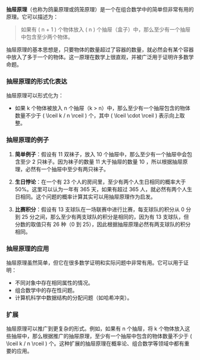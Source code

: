 **抽屉原理**（也称为鸽巢原理或鸽笼原理）是一个在组合数学中的简单但非常有用的原理。它可以描述为：

> 如果有 \( n + 1 \) 个物体放入 \( n \) 个抽屉（盒子）中，那么至少有一个抽屉中包含至少两个物体。

抽屉原理的基本思想是，只要物体的数量超过了容器的数量，就必然会有某个容器中放入了多于一个的物体。这一原理在数学上很直观，并被广泛用于证明许多数学命题。

### 抽屉原理的形式化表达
抽屉原理可以形式化为：
- 如果 k 个物体被放入 n  个抽屉（k > n）中，那么至少有一个抽屉包含的物体数量不少于 \( \lceil k / n \rceil \) 个，其中 \( \lceil \cdot \rceil \) 表示向上取整。

### 抽屉原理的例子
1. **简单例子**：假设有 11 双袜子，放入 10 个抽屉中，那么至少有一个抽屉中会包含至少 2 只袜子。因为袜子的数量 11 大于抽屉的数量 10 ，所以根据抽屉原理，必然有一个抽屉中至少有两只袜子。

2. **生日悖论**：在一个有 23 个人的房间里，至少有两个人生日相同的概率大于 50%。这里可以认为一年有 365 天，如果有超过 365 人，就必然有两个人生日相同。这个问题的概率计算其实可以用抽屉原理作为启发。

3. **比赛积分**：假设有 13 支球队在一场联赛中进行比赛，每支球队的积分从 0 分到 25 分之间，那么至少有两支球队的积分是相同的，因为有 13 支球队，但分数的取值只有 26 种（0 到 25），因此根据抽屉原理必然有两支球队的积分相同。

### 抽屉原理的应用
抽屉原理虽然简单，但它在很多数学证明和实际问题中非常有用。它可以用于证明：
- 不同对象中存在相同属性的情况。
- 组合数学中的存在性问题。
- 计算机科学中数据结构的分配问题（如哈希冲突）。

### 扩展
抽屉原理可以推广到更复杂的形式。例如，如果有 n 个抽屉，将 k 个物体放入这些抽屉中，那么根据推广的抽屉原理，至少有一个抽屉中包含的物体数量不少于 \( \lceil k / n \rceil \) 个。这种扩展的抽屉原理在概率论、组合数学等领域中都有重要的应用。

